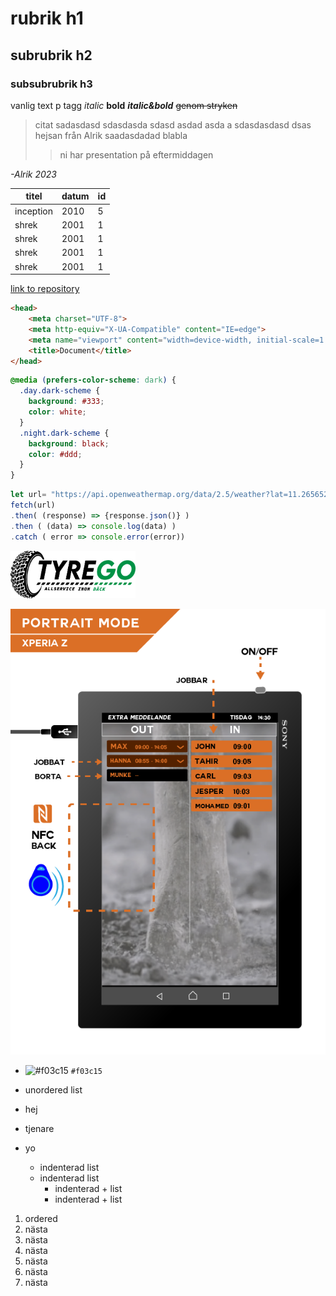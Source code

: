 # rubrik h1
## subrubrik h2
### subsubrubrik h3

vanlig text p tagg *italic* **bold** ***italic&bold*** ~~genom stryken~~

> citat sadasdasd sdasdasda sdasd asdad asda a sdasdasdasd dsas 
> hejsan från Alrik saadasdadad 
> blabla
>> ni har presentation på eftermiddagen

*-Alrik 2023*

| titel | datum | id |
| --- | --- | --- |
| inception | 2010 | 5 |
| shrek | 2001 | 1 |
| shrek | 2001 | 1 |
| shrek | 2001 | 1 |
| shrek | 2001 | 1 |


[link to repository](https://github.com/Timearchitect/frontend-22-VC-) 

```html
<head>
    <meta charset="UTF-8">
    <meta http-equiv="X-UA-Compatible" content="IE=edge">
    <meta name="viewport" content="width=device-width, initial-scale=1.0">
    <title>Document</title>
</head>
```

```css
@media (prefers-color-scheme: dark) {
  .day.dark-scheme {
    background: #333;
    color: white;
  }
  .night.dark-scheme {
    background: black;
    color: #ddd;
  }
}

```

```javascript
let url= "https://api.openweathermap.org/data/2.5/weather?lat=11.265652&lon=15.321664&appid=w4ghg4fdfg3hgfdf4gsertyuik4v4"
fetch(url)
.then( (response) => {response.json()} )
.then ( (data) => console.log(data) ) 
.catch ( error => console.error(error))
```

<img width="200" src="images/logotyp-13.png"/>

![alttext](/images/KDM%20mockup.png)



- ![#f03c15](https://placehold.co/15x15/f03c15/f03c15.png) `#f03c15`


- unordered list
- hej
- tjenare
- yo
    - indenterad list
    - indenterad list
        - indenterad + list
        - indenterad + list
        
1. ordered
2. nästa 
2. nästa 
2. nästa 
2. nästa 
2. nästa 
2. nästa 
